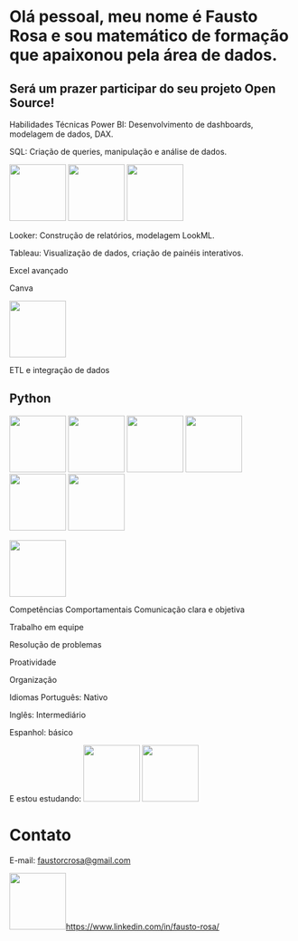 # Olá pessoal, meu nome é Fausto Rosa e sou matemático de formação que apaixonou pela área de dados.

## Será um prazer participar do seu projeto Open Source!
       

Habilidades Técnicas
Power BI: Desenvolvimento de dashboards, modelagem de dados, DAX.

SQL: Criação de queries, manipulação e análise de dados.

<img src="https://cdn.jsdelivr.net/gh/devicons/devicon@latest/icons/sqldeveloper/sqldeveloper-original.svg" width="100" height="100" /> <img src="https://cdn.jsdelivr.net/gh/devicons/devicon@latest/icons/sqlite/sqlite-original.svg" width="100" height="100"  /> <img src="https://cdn.jsdelivr.net/gh/devicons/devicon@latest/icons/azuresqldatabase/azuresqldatabase-original.svg" width="100" height="100"  />
          
          
          

Looker: Construção de relatórios, modelagem LookML.

Tableau: Visualização de dados, criação de painéis interativos.

Excel avançado

Canva 

<img src="https://cdn.jsdelivr.net/gh/devicons/devicon@latest/icons/canva/canva-original.svg" width="100" height="100"/>
          
          
ETL e integração de dados

## Python

<img src="https://cdn.jsdelivr.net/gh/devicons/devicon@latest/icons/pandas/pandas-original.svg" width="100" height="100" /> <img src="https://cdn.jsdelivr.net/gh/devicons/devicon@latest/icons/python/python-original.svg" width="100" height="100" /> <img src="https://cdn.jsdelivr.net/gh/devicons/devicon@latest/icons/matplotlib/matplotlib-original.svg" width="100" height="100" /> <img src="https://cdn.jsdelivr.net/gh/devicons/devicon@latest/icons/numpy/numpy-original-wordmark.svg" width="100" height="100" /> <img src="https://cdn.jsdelivr.net/gh/devicons/devicon@latest/icons/plotly/plotly-original.svg" width="100" height="100" /> <img src="https://cdn.jsdelivr.net/gh/devicons/devicon@latest/icons/stackoverflow/stackoverflow-original.svg" width="100" height="100" />
          
          
          
          
          

<img src="https://cdn.jsdelivr.net/gh/devicons/devicon@latest/icons/github/github-original.svg" width="100" height="100"/>

                   
Competências Comportamentais
Comunicação clara e objetiva

Trabalho em equipe

Resolução de problemas

Proatividade

Organização

Idiomas
Português: Nativo

Inglês: Intermediário

Espanhol: básico

E estou estudando:
<img src="https://cdn.jsdelivr.net/gh/devicons/devicon@latest/icons/googlecloud/googlecloud-original.svg" width="100" height="100" /> <img src="https://cdn.jsdelivr.net/gh/devicons/devicon@latest/icons/google/google-original.svg" width="100" height="100"/>
                    
# Contato
E-mail: faustorcrosa@gmail.com

<img src="https://cdn.jsdelivr.net/gh/devicons/devicon@latest/icons/linkedin/linkedin-original-wordmark.svg" width="100" height="100"/>https://www.linkedin.com/in/fausto-rosa/

          
          
